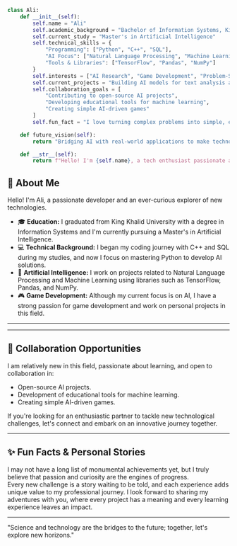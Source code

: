 ```python
class Ali:
    def __init__(self):
        self.name = "Ali"
        self.academic_background = "Bachelor of Information Systems, King Khalid University"
        self.current_study = "Master's in Artificial Intelligence"
        self.technical_skills = {
            "Programming": ["Python", "C++", "SQL"],
            "AI Focus": ["Natural Language Processing", "Machine Learning"],
            "Tools & Libraries": ["TensorFlow", "Pandas", "NumPy"]
        }
        self.interests = ["AI Research", "Game Development", "Problem-Solving"]
        self.current_projects = "Building AI models for text analysis and predictive systems"
        self.collaboration_goals = [
            "Contributing to open-source AI projects",
            "Developing educational tools for machine learning",
            "Creating simple AI-driven games"
        ]
        self.fun_fact = "I love turning complex problems into simple, elegant code solutions!"

    def future_vision(self):
        return "Bridging AI with real-world applications to make technology more accessible."

    def __str__(self):
        return f"Hello! I'm {self.name}, a tech enthusiast passionate about AI innovation and creative coding."
```

## 🌟 About Me
Hello! I'm Ali, a passionate developer and an ever-curious explorer of new technologies.  
- 🎓 **Education:** I graduated from King Khalid University with a degree in Information Systems and I'm currently pursuing a Master's in Artificial Intelligence.  
- 💻 **Technical Background:** I began my coding journey with C++ and SQL during my studies, and now I focus on mastering Python to develop AI solutions.  
- 🤖 **Artificial Intelligence:** I work on projects related to Natural Language Processing and Machine Learning using libraries such as TensorFlow, Pandas, and NumPy.  
- 🎮 **Game Development:** Although my current focus is on AI, I have a strong passion for game development and work on personal projects in this field.

---
<!--

## 🔧 Skills

### Programming
- **......
- **......

### Artificial Intelligence
- **......
- **......

### Game Development
- **......  
- **......

### Certificates & Courses
> Details of certificates and courses will be added soon.

---

## 🚀 Projects & Experience
_"The journey to success begins with a single step, and I'm ready to move forward."_  
Even though I am at the beginning of my career, every project I undertake represents a step towards learning and growth. Each experience is an opportunity to add new skills to my toolkit and broaden my horizons in technology and development.
-->

---

## 🤝 Collaboration Opportunities
I am relatively new in this field, passionate about learning, and open to collaboration in:
- Open-source AI projects.
- Development of educational tools for machine learning.
- Creating simple AI-driven games.

If you're looking for an enthusiastic partner to tackle new technological challenges, let's connect and embark on an innovative journey together.

---

## ✨ Fun Facts & Personal Stories
I may not have a long list of monumental achievements yet, but I truly believe that passion and curiosity are the engines of progress.  
Every new challenge is a story waiting to be told, and each experience adds unique value to my professional journey. I look forward to sharing my adventures with you, where every project has a meaning and every learning experience leaves an impact.

---
<!--

## 📧 Contact
- **Email:** Coming Soon  
- **LinkedIn:** Coming Soon  
- **Portfolio:** Coming Soon

---
-->
"Science and technology are the bridges to the future; together, let's explore new horizons."
